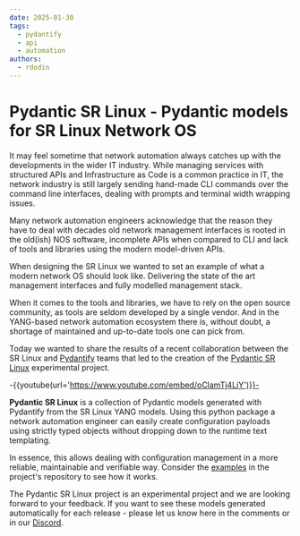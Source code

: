 ```yaml
---
date: 2025-01-30
tags:
  - pydantify
  - api
  - automation
authors:
  - rdodin
---
```


# Pydantic SR Linux - Pydantic models for SR Linux Network OS

It may feel sometime that network automation always catches up with the developments in the wider IT industry. While managing services with structured APIs and Infrastructure as Code is a common practice in IT, the network industry is still largely sending hand-made CLI commands over the command line interfaces, dealing with prompts and terminal width wrapping issues.

Many network automation engineers acknowledge that the reason they have to deal with decades old network management interfaces is rooted in the old(ish) NOS software, incomplete APIs when compared to CLI and lack of tools and libraries using the modern model-driven APIs.

When designing the SR Linux we wanted to set an example of what a modern network OS should look like. Delivering the state of the art management interfaces and fully modelled management stack.

When it comes to the tools and libraries, we have to rely on the open source community, as tools are seldom developed by a single vendor. And in the YANG-based network automation ecosystem there is, without doubt, a shortage of maintained and up-to-date tools one can pick from.

Today we wanted to share the results of a recent collaboration between the SR Linux and [Pydantify](https://pydantify.github.io/pydantify/) teams that led to the creation of the [Pydantic SR Linux](https://github.com/srl-labs/pydantic-srlinux/) experimental project.

-{{youtube(url='https://www.youtube.com/embed/oClamTj4LiY')}}-

**Pydantic SR Linux** is a collection of Pydantic models generated with Pydantify from the SR Linux YANG models. Using this python package a network automation engineer can easily create configuration payloads using strictly typed objects without dropping down to the runtime text templating.

In essence, this allows dealing with configuration management in a more reliable, maintainable and verifiable way. Consider the [examples](https://github.com/srl-labs/pydantic-srlinux/tree/main/example) in the project's repository to see how it works.

The Pydantic SR Linux project is an experimental project and we are looking forward to your feedback. If you want to see these models generated automatically for each release - please let us know here in the comments or in our [Discord](https://discord.gg/tZvgjQ6PZf).
